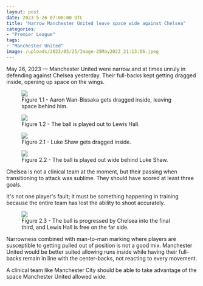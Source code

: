 ```yaml
---
layout: post
date: 2023-5-26 07:00:00 UTC
title: "Narrow Manchester United leave space wide against Chelsea"
categories: 
- "Premier League"
tags: 
- "Manchester United" 
image: /uploads/2023/05/25/Image-25May2023_21:13:56.jpeg
--- 
```


May 26, 2023 — Manchester United were narrow and at times unruly in defending against Chelsea yesterday. Their full-backs kept getting dragged inside, opening up space on the wings.

<!---more--->

<figure>
    <img src="https://i.imgur.com/6zh3Ikg.jpg">
    <figcaption>Figure 1.1 - Aaron Wan-Bissaka gets dragged inside, leaving space behind him.</figcaption>
</figure> 

<figure>
    <img src="https://i.imgur.com/heARUhe.jpg">
    <figcaption>Figure 1.2 - The ball is played out to Lewis Hall.</figcaption>
</figure> 



<figure>
    <img src="https://i.imgur.com/SVo2d6x.jpg">
    <figcaption>Figure 2.1 - Luke Shaw gets dragged inside.</figcaption>
</figure> 

<figure>
    <img src="https://i.imgur.com/3khFnOs.jpg">
    <figcaption>Figure 2.2 - The ball is played out wide behind Luke Shaw.</figcaption>
</figure> 

Chelsea is not a clinical team at the moment, but their passing when transitioning to attack was sublime. They should have scored at least three goals. 

It's not one player's fault; it must be something happening in training because the entire team has lost the ability to shoot accurately. 

<figure>
    <img src="https://i.imgur.com/Bupx5iS.jpg">
    <figcaption>Figure 2.3 - The ball is progressed by Chelsea into the final third, and Lewis Hall is free on the far side.</figcaption>
</figure> 

Narrowness combined with man-to-man marking where players are susceptible to getting pulled out of position is not a good mix. Manchester United would be better suited allowing runs inside while having their full-backs remain in line with the center-backs, not reacting to every movement. 

A clinical team like Manchester City should be able to take advantage of the space Manchester United allowed wide. 
